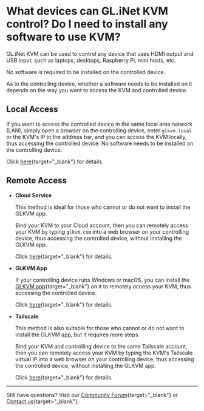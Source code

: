 # What devices can GL.iNet KVM control? Do I need to install any software to use KVM?

GL.iNet KVM can be used to control any device that uses HDMI output and USB input, such as laptops, desktops, Raspberry Pi, mini hosts, etc.

No software is required to be installed on the controlled device. 

As to the controlling device, whether a software needs to be installed on it depends on the way you want to access the KVM and controlled device.

## Local Access

If you want to access the controlled device in the same local area network (LAN), simply open a browser on the controlling device, enter `glkvm.local` or the KVM's IP in the address bar, and you can access the KVM locally, thus accessing the controlled device. No software needs to be installed on the controlling device.
    
Click [here](local_access_to_controlled_device_via_browser.md){target="_blank"} for details.
    
## Remote Access

- **Cloud Service**
    
    This method is ideal for those who cannot or do not want to install the GLKVM app.

    Bind your KVM to your Cloud account, then you can remotely access your KVM by typing `glkvm.com` into a web browser on your controlling device, thus accessing the controlled device, without installing the GLKVM app.

    Click [here](remote_access_to_controlled_device_via_cloud.md){target="_blank"} for details.

- **GLKVM App**
    
    If your controlling device runs Windows or macOS, you can install the [GLKVM app](https://www.gl-inet.com/app-rm/){target="_blank"} on it to remotely access your KVM, thus accessing the controlled device.
        
    Click [here](remote_access_to_controlled_device_via_glkvm_app.md){target="_blank"} for details.
    
- **Tailscale**
    
    This method is also suitable for those who cannot or do not want to install the GLKVM app, but it requires more steps.

    Bind your KVM and controlling device to the same Tailscale account, then you can remotely access your KVM by typing the KVM's Tailscale virtual IP into a web browser on your controlling device, thus accessing the controlled device, without installing the GLKVM app.
    
    Click [here](remote_access_to_controlled_device_via_tailscale.md){target="_blank"} for details.

---

Still have questions? Visit our [Community Forum](https://forum.gl-inet.com){target="_blank"} or [Contact us](https://www.gl-inet.com/contacts/){target="_blank"}.